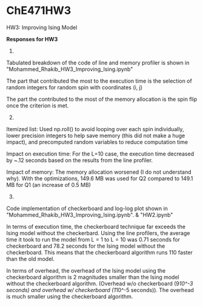 # ChE471HW3
HW3: Improving Ising Model


**Responses for HW3**

1)
Tabulated breakdown of the code of line and memory profiler is shown in "Mohammed_Rhakib_HW3_Improving_Ising.ipynb"

The part that contributed the most to the execution time is the selection of random integers for random spin with coordinates (i, j)

The part the contributed to the most of the memory allocation is the spin flip once the criterion is met.



2)
Itemized list: Used np.roll() to avoid looping over each spin individually, lower precision integers to help save memory (this did not make a huge impact), and precomputed random variables to reduce computation time

Impact on execution time: For the L=10 case, the execution time decreased by ~.12 seconds based on the results from the line profiler.

Impact of memory: The memory allocation worsened (I do not understand why). With the optimizations, 149.6 MB was used for Q2 compared to 149.1 MB for Q1 (an increase of 0.5 MB)


3)
Code implementation of checkerboard and log-log plot shown in "Mohammed_Rhakib_HW3_Improving_Ising.ipynb". & "HW2.ipynb"



In terms of execution time, the checkerboard technique far exceeds the Ising model without the checkerbard. Using the line profilers, the average time it took to run the model from L = 1 to L = 10 was 0.71 seconds for checkerboard and 78.2 seconds for the Ising model without the checkerboard. This means that the checkerboard algorithm runs 110 faster than the old model. 

In terms of overhead, the overhead of the Ising model using the checkerboard algorithm is 2 magnitudes smaller than the Ising model without the checkerboard algorithm. (Overhead w/o checkerboard (9*10^-3 seconds) and overhead w/ checkerboard (1*10^-5 seconds)). The overhead is much smaller using the checkerboard algorithm.